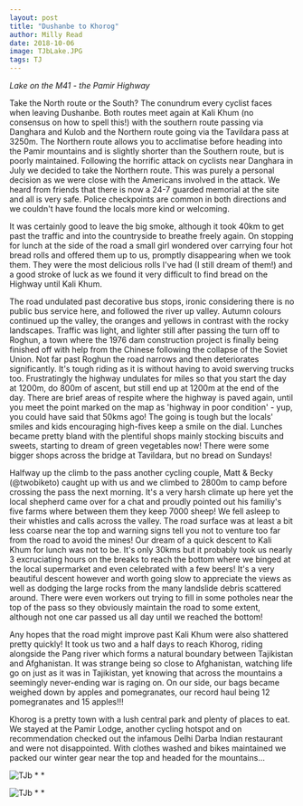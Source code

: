 ```yaml
---
layout: post
title: "Dushanbe to Khorog"
author: Milly Read
date: 2018-10-06
image: TJbLake.JPG
tags: TJ
--- 
```


*Lake on the M41 - the Pamir Highway*

Take the North route or the South? The conundrum every cyclist faces when leaving Dushanbe. Both routes meet again at Kali Khum (no consensus on how to spell this!) with the southern route passing via Danghara and Kulob and the Northern route going via the Tavildara pass at 3250m. The Northern route allows you to acclimatise before heading into the Pamir mountains and is slightly shorter than the Southern route, but is poorly maintained. Following the horrific attack on cyclists near Danghara in July we decided to take the Northern route. This was purely a personal decision as we were close with the Americans involved in the attack. We heard from friends that there is now a 24-7 guarded memorial at the site and all is very safe. Police checkpoints are common in both directions and we couldn't have found the locals more kind or welcoming.  

It was certainly good to leave the big smoke, although it took 40km to get past the traffic and into the countryside to breathe freely again. On stopping for lunch at the side of the road a small girl wondered over carrying four hot bread rolls and offered them up to us, promptly disappearing when we took them. They were the most delicious rolls I've had (I still dream of them!) and a good stroke of luck as we found it very difficult to find bread on the Highway until Kali Khum. 

The road undulated past decorative bus stops, ironic considering there is no public bus service here, and followed the river up valley. Autumn colours continued up the valley, the oranges and yellows in contrast with the rocky landscapes. Traffic was light, and lighter still after passing the turn off to Roghun, a town where the 1976 dam construction project is finally being finished off with help from the Chinese following the collapse of the Soviet Union. Not far past Roghun the road narrows and then deteriorates significantly. It's tough riding as it is without having to avoid swerving trucks too. Frustratingly the highway undulates for miles so that you start the day at 1200m, do 800m of ascent,  but still end up at 1200m at the end of the day. There are brief areas of respite where the highway is paved again, until you meet the point marked on the map as 'highway in poor condition' - yup, you could have said that 50kms ago! The going is tough but the locals' smiles and kids encouraging high-fives keep a smile on the dial. Lunches became pretty bland with the plentiful shops mainly stocking biscuits and sweets, starting to dream of green vegetables now! There were some bigger shops across the bridge at Tavildara, but no bread on Sundays!

Halfway up the climb to the pass another cycling couple, Matt & Becky (@twobiketo) caught up with us and we climbed to 2800m to camp before crossing the pass the next morning. It's a very harsh climate up here yet the local shepherd came over for a chat and proudly pointed out his familiy's five farms where between them they keep 7000 sheep! We fell asleep to their whistles and calls across the valley. The road surface was at least a bit less coarse near the top and warning signs tell you not to venture too far from the road to avoid the mines! Our dream of a quick descent to Kali Khum for lunch was not to be. It's only 30kms but it probably took us nearly 3 excruciating hours on the breaks to reach the bottom where we binged at the local supermarket and even celebrated with a few beers! It's a very beautiful descent however and worth going slow to appreciate the views as well as dodging the large rocks from the many landslide debris scattered around. There were even workers out trying to fill in some potholes near the top of the pass so they obviously maintain the road to some extent, although not one car passed us all day until we reached the bottom!

Any hopes that the road might improve past Kali Khum were also shattered pretty quickly! It took us two and a half days to reach Khorog, riding alongside the Pang river which forms a natural boundary between Tajikistan and Afghanistan. It was strange being so close to Afghanistan, watching life go on just as it was in Tajikistan, yet knowing that across the mountains a seemingly never-ending war is raging on. On our side, our bags became weighed down by apples and pomegranates, our record haul being 12 pomegranates and 15 apples!!! 

Khorog is a pretty town with a lush central park and plenty of places to eat. We stayed at the Pamir Lodge, another cycling hotspot and on recommendation checked out the infamous Delhi Darba Indian restaurant and were not disappointed. With clothes washed and bikes maintained we packed our winter gear near the top and headed for the mountains...





![TJb](assets/img/TJb.jpg) * *

![TJb](assets/img/TJb.jpg) * *
